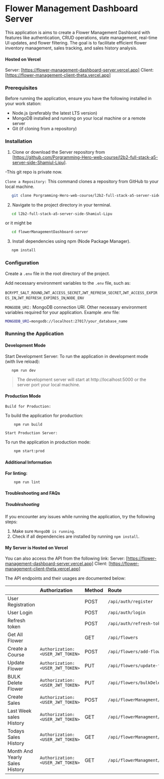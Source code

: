 # Flower Management Dashboard Server

This application is aims to create a Flower Management Dashboard with features like authentication, CRUD operations, state management, real-time UI updates, and flower filtering. The goal is to facilitate efficient flower inventory management, sales tracking, and sales history analysis.

#### Hosted on Vercel

Server: [https://flower-management-dashboard-server.vercel.app]
Client: [https://flower-management-client-theta.vercel.app]

### Prerequisites

Before running the application, ensure you have the following installed in your work station:

- Node.js (preferably the latest LTS version)
- MongoDB installed and running on your local machine or a remote server
- Git (if cloning from a repository)

### Installation

1. Clone or download the Server repository from [https://github.com/Porgramming-Hero-web-course/l2b2-full-stack-a5-server-side-Shamiul-Lipu].

-This git repo is private now.

`Clone a Repository:`
This command clones a repository from GitHub to your local machine.

```bash
   git clone Porgramming-Hero-web-course/l2b2-full-stack-a5-server-side-Shamiul-Lipu
```

2. Navigate to the project directory in your terminal.

```bash
   cd l2b2-full-stack-a5-server-side-Shamiul-Lipu
```

or it might be

```bash
   cd flowerManagementDashboard-server
```

3. Install dependencies using npm (Node Package Manager).

```bash
   npm install
```

### Configuration

Create a `.env` file in the root directory of the project.

Add necessary environment variables to the `.env` file, such as:

`BCRYPT_SALT_ROUND`,`JWT_ACCESS_SECRET`,`JWT_REFRESH_SECRET`,`JWT_ACCESS_EXPIRES_IN`,`JWT_REFRESH_EXPIRES_IN`,`NODE_ENV`

`MONGODB_URI:` MongoDB connection URI.
Other necessary environment variables required for your application.
Example .env file:

```bash
MONGODB_URI=mongodb://localhost:27017/your_database_name
```

### Running the Application

#### Development Mode

Start Development Server:
To run the application in development mode (with live reload):

```bash
   npm run dev
```

> The development server will start at http://localhost:5000 or the server port your local machine.

#### Production Mode

`Build for Production:`

To build the application for production:

```bash
    npm run build
```

`Start Production Server:`

To run the application in production mode:

```bash
    npm start:prod
```

#### Additional Information

**For linting:**

```bash
    npm run lint
```

#### Troubleshooting and FAQs

##### Troubleshooting

If you encounter any issues while running the application, try the following steps:

1. Make sure `MongoDB is running`.
2. Check if all dependencies are installed by running `npm install`.

#### My Server is Hosted on Vercel

You can also access the API from the following link:
Server: [https://flower-management-dashboard-server.vercel.app]
Client: [https://flower-management-client-theta.vercel.app]

The API endpoints and their usages are documented below:

|                                | Authorization                     | Method | Route                                                   |
| :----------------------------- | :-------------------------------- | :----- | :------------------------------------------------------ |
| User Registration              |                                   | POST   | `/api/auth/register`                                    |
| User Login                     |                                   | POST   | `/api/auth/login`                                       |
| Refresh token                  |                                   | POST   | `/api/auth/refresh-token`                               |
| Get All Flower                 |                                   | GET    | `/api/flowers`                                          |
| Create a Course                | `Authorization: <USER_JWT_TOKEN>` | POST   | `/api/flowers/add-flowers`                              |
| Update Flower                  | `Authorization: <USER_JWT_TOKEN>` | PUT    | `/api/flowers/update-flower/:flowerId`                  |
| BULK Delete Flower             | `Authorization: <USER_JWT_TOKEN>` | PUT    | `/api/flowers/bulkDeleteFlowerflower"`                  |
| Create Sales                   | `Authorization: <USER_JWT_TOKEN>` | POST   | `/api/flowerManagment/create-sales`                     |
| Last Week sales History        | `Authorization: <USER_JWT_TOKEN>` | GET    | `/api/flowerManagment/lastWeeksales`                    |
| Todays Sales History           | `Authorization: <USER_JWT_TOKEN>` | GET    | `/api/flowerManagment/todaysSalesHistory`               |
| Month And Yearly Sales History | `Authorization: <USER_JWT_TOKEN>` | GET    | `/api/flowerManagment/monthAndYearlySalesHistory/:year` |
